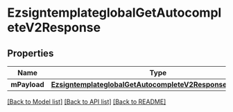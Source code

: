 # EzsigntemplateglobalGetAutocompleteV2Response

## Properties
Name | Type | Description | Notes
------------ | ------------- | ------------- | -------------
**mPayload** | [**EzsigntemplateglobalGetAutocompleteV2ResponseMPayload***](EzsigntemplateglobalGetAutocompleteV2ResponseMPayload.md) |  | 

[[Back to Model list]](../README.md#documentation-for-models) [[Back to API list]](../README.md#documentation-for-api-endpoints) [[Back to README]](../README.md)


